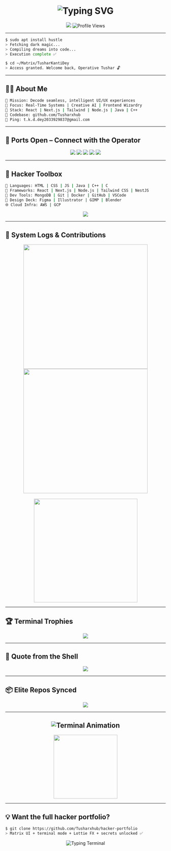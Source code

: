 



<h1 align="center">
  <img src="https://readme-typing-svg.herokuapp.com?font=Fira+Code&size=28&pause=1000&color=00FF00&center=true&vCenter=true&width=1000&lines=$+whoami;+Tushar+Kanti+Dey;+Code+Ninja+%7C+Visual+Sorcerer+%7C+UI+Architect;+Access+granted...+Welcome+back+to+The+Matrix" alt="Typing SVG" />
</h1>

<p align="center">
  <img src="https://img.shields.io/badge/Status-System%20Online-00FF00?style=for-the-badge&logo=gnubash&logoColor=black" />
  <img src="https://komarev.com/ghpvc/?username=tusharxhub&label=Intrusions&color=00FF00&style=flat-square" alt="Profile Views" />
</p>

---

```bash
$ sudo apt install hustle
> Fetching dark magic...
> Compiling dreams into code...
> Execution complete ✅

$ cd ~/Matrix/TusharKantiDey
> Access granted. Welcome back, Operative Tushar 🔓
```

---

## 🧑‍💻 About Me

```bash
🎯 Mission: Decode seamless, intelligent UI/UX experiences
🧠 Focus: Real-Time Systems | Creative AI | Frontend Wizardry
🧪 Stack: React | Next.js | Tailwind | Node.js | Java | C++
📡 Codebase: github.com/Tusharxhub
💬 Ping: t.k.d.dey2033929837@gmail.com
```

---

## 🧭 Ports Open – Connect with the Operator

<p align="center">
  <a href="https://twitter.com/dey2033929837"><img src="https://img.shields.io/badge/Twitter-00FF00?style=flat&logo=twitter&logoColor=black"/></a>
  <a href="https://linkedin.com/in/tushar-kanti-dey-86185b28b"><img src="https://img.shields.io/badge/LinkedIn-00FF00?style=flat&logo=linkedin&logoColor=black"/></a>
  <a href="https://instagram.com/tushardevx01"><img src="https://img.shields.io/badge/Instagram-00FF00?style=flat&logo=instagram&logoColor=black"/></a>
  <a href="https://behance.net/tusharkantidey"><img src="https://img.shields.io/badge/Behance-00FF00?style=flat&logo=behance&logoColor=black"/></a>
  <a href="https://medium.com/@t.k.d.dey2033929837"><img src="https://img.shields.io/badge/Medium-00FF00?style=flat&logo=medium&logoColor=black"/></a>
</p>

---

## 🧰 Hacker Toolbox

```bash
🧬 Languages: HTML | CSS | JS | Java | C++ | C
🧪 Frameworks: React | Next.js | Node.js | Tailwind CSS | NestJS
🔩 Dev Tools: MongoDB | Git | Docker | GitHub | VSCode
🎨 Design Deck: Figma | Illustrator | GIMP | Blender
🌐 Cloud Infra: AWS | GCP
```

<p align="center">
  <img src="https://skillicons.dev/icons?i=html,css,js,react,nextjs,nodejs,java,tailwind,mongodb,git,github,vscode,figma,docker,aws,nestjs,cpp,c&theme=dark" />
</p>

---

## 🔎 System Logs & Contributions

<p align="center">
  <img width="390" src="https://github-readme-streak-stats.herokuapp.com?user=Tusharxhub&theme=matrix&border_radius=10" />
  <img width="390" src="https://github-readme-stats.vercel.app/api?username=Tusharxhub&show_icons=true&theme=radical&count_private=true&border_radius=10" />
  <br /><br />
  <img width="325" src="https://github-readme-stats.vercel.app/api/top-langs/?username=Tusharxhub&hide=html&layout=compact&theme=matrix" />
</p>

---

## 🏆 Terminal Trophies

<p align="center">
  <img src="https://github-profile-trophy.vercel.app/?username=Tusharxhub&theme=matrix&no-bg=true&margin-w=10" />
</p>

---

## 🔮 Quote from the Shell

<p align="center">
  <img src="https://quotes-github-readme.vercel.app/api?type=horizontal&theme=dark" />
</p>

---

## 📦 Elite Repos Synced

<p align="center">
  <img src="https://github-contributor-stats.vercel.app/api?username=Tusharxhub&limit=5&theme=matrix&combine_all_yearly_contributions=true" />
</p>

---

<h2 align="center">
  <img src="https://readme-typing-svg.herokuapp.com?font=Fira+Code&weight=700&size=20&pause=1000&color=00FF00&center=true&vCenter=true&width=1000&lines=$+sudo+chmod+777+~/creativity;+🔒+Encrypting+Ideas+in+Code;+🚀+Injecting+Designs+into+Reality;+🎯+Frontend+with+Precision" alt="Terminal Animation" />
</h2>

<p align="center">
  <img src="https://media.tenor.com/6gW8YNn0CrcAAAAC/hacker-hackerman.gif" height="200" />
</p>

---

## 💡 Want the full hacker portfolio?

```bash
$ git clone https://github.com/Tusharxhub/hacker-portfolio
> Matrix UI + terminal mode + Lottie FX + secrets unlocked ✅
```

<p align="center">
  <img src="https://readme-typing-svg.herokuapp.com?font=Fira+Code&weight=700&size=20&pause=1000&color=00FF00&center=true&vCenter=true&width=1000&lines=✨+Blinking+cursor+ready;+🧠+Matrix+rain+active;+💥+Portfolio+under+cyber-mode" alt="Typing Terminal" />
</p>



